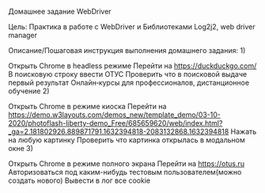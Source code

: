 Домашнее задание
WebDriver

Цель:
Практика в работе с WebDriver и Библиотеками Log2j2, web driver manager


Описание/Пошаговая инструкция выполнения домашнего задания:
1)

Открыть Chrome в headless режиме
Перейти на https://duckduckgo.com/
В поисковую строку ввести ОТУС
Проверить что в поисковой выдаче первый результат Онлайн‑курсы для профессионалов, дистанционное обучение
2)

Открыть Chrome в режиме киоска
Перейти на https://demo.w3layouts.com/demos_new/template_demo/03-10-2020/photoflash-liberty-demo_Free/685659620/web/index.html?_ga=2.181802926.889871791.1632394818-2083132868.1632394818
Нажать на любую картинку
Проверить что картинка открылась в модальном окне
3)

Открыть Chrome в режиме полного экрана
Перейти на https://otus.ru
Авторизоваться под каким-нибудь тестовым пользователем(можно создать нового)
Вывести в лог все cookie
